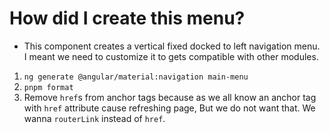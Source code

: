 # How did I create this menu?

- This component creates a vertical fixed docked to left navigation menu. I meant we need to customize it to gets compatible with other modules.

1. `ng generate @angular/material:navigation main-menu`
2. `pnpm format`
3. Remove `href`s from anchor tags because as we all know an anchor tag with `href` attribute cause refreshing page, But we do not want that. We wanna `routerLink` instead of `href`.
